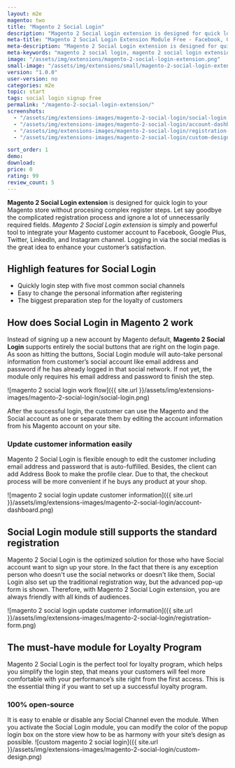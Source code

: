 ```yaml
---
layout: m2e
magento: two
title: "Magento 2 Social Login"
description: "Magento 2 Social Login extension is designed for quick login to your Magento 2 store without procesing complex register steps"
meta-title: "Magento 2 Social Login Extension Module Free - Facebook, Google Plus"
meta-description: "Magento 2 Social Login extension is designed for quick login to your Magento 2 store without procesing complex register steps"
meta-keywords: "magento 2 social login, magento 2 social login extension, magento 2 social login module, mageto 2 social login free"
image: "/assets/img/extensions/magento-2-social-login-extension.png"
small-image: "/assets/img/extensions/small/magento-2-social-login-extension.png"
version: "1.0.0"
user-version: no
categories: m2e
topic: start
tags: social login signup free
permalink: "/magento-2-social-login-extension/"
screenshots:
  - "/assets/img/extensions-images/magento-2-social-login/social-login.png"
  - "/assets/img/extensions-images/magento-2-social-login/account-dashboard.png"
  - "/assets/img/extensions-images/magento-2-social-login/registration-form.png"
  - "/assets/img/extensions-images/magento-2-social-login/custom-design.png"

sort_order: 1
demo: 
download: 
price: 0
rating: 99
review_count: 5
---
```



**Magento 2 Social Login extension** is designed for quick login to your Magento store without procesing complex register steps. Let say goodbye the complicated registration process and ignore a lot of unnecessarily required fields. *Magento 2 Social Login extension* is simply and powerful tool to integrate your Magento customer account to Facebook, Google Plus, Twitter, LinkedIn, and Instagram channel. Logging in via the social medias is the great idea to enhance your customer’s satisfaction.

## Highligh features for Social Login

- Quickly login step with five most common social channels
- Easy to change the personal information after registering
- The biggest preparation step for the loyalty of customers

## How does Social Login in Magento 2 work

Instead of signing up a new account by Magento default, **Magento 2 Social Login** supports entirely the social buttons that are right on the login page. As soon as hitting the buttons, Social Login module will auto-take personal information from customer’s social account like email address and password if he has already logged in that social network. If not yet, the module only requires his email address and password to finish the step.

![magento 2 social login work flow]({{ site.url }}/assets/img/extensions-images/magento-2-social-login/social-login.png)

After the successful login, the customer can use the Magento and the Social account as one or separate them by editing the account information from his Magento account on your site.


### Update customer information easily

Magento 2 Social Login is flexible enough to edit the customer including email address and password that is auto-fulfilled. Besides, the client can add Address Book to make the profile clear. Due to that, the checkout process will be more convenient if he buys any product at your shop.


![magento 2 social login update customer information]({{ site.url }}/assets/img/extensions-images/magento-2-social-login/account-dashboard.png)


## Social Login module still supports the standard registration

Magento 2 Social Login is the optimized solution for those who have Social account want to sign up your store. In the fact that there is any exception person who doesn't use the social networks or doesn't like them, Social Login also set up the traditional registration way, but the advanced pop-up form is shown. Therefore, with Magento 2 Social Login extension, you are always friendly with all kinds of audiences.

![magento 2 social login update customer information]({{ site.url }}/assets/img/extensions-images/magento-2-social-login/registration-form.png)


## The must-have module for Loyalty Program

Magento 2 Social Login is the perfect tool for loyalty program, which helps you simplify the login step, that means your customers will feel more comfortable with your performance’s site right from the first access. This is the essential thing if you want to set up a successful loyalty program.


### 100% open-source

It is easy to enable or disable any Social Channel even the module. When you activate the Social Login module, you can modify the color of the popup login box on the store view how to be as harmony with your site’s design as possible.
![custom magento 2 social login]({{ site.url }}/assets/img/extensions-images/magento-2-social-login/custom-design.png)


